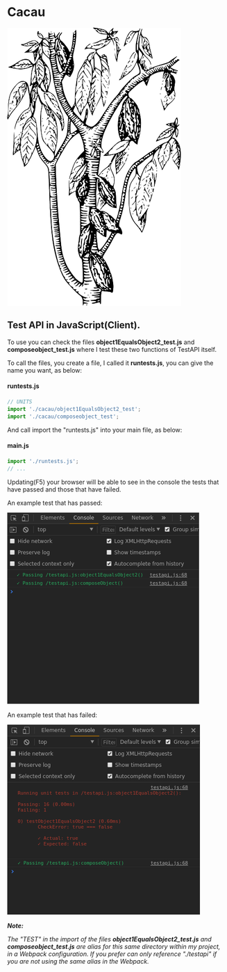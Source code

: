 # Cacau

![cacau](cacau_img.png)

## Test API in JavaScript(Client).

To use you can check the files **object1EqualsObject2_test.js** and **composeobject_test.js** where I test these two functions of TestAPI itself.

To call the files, you create a file, I called it **runtests.js**, you can give the name you want, as below:

#### runtests.js
```javascript
// UNITS
import './cacau/object1EqualsObject2_test';
import './cacau/composeobject_test';
```
And call import the "runtests.js" into your main file, as below:

#### main.js
```javascript
import './runtests.js';
// ...
```
Updating(F5) your browser will be able to see in the console the tests that have passed and those that have failed.

An example test that has passed:

![cacau](img_example_passed.png)


An example test that has failed:


![cacau](img_example_failed.png)

***Note:*** 

*The "TEST" in the import of the files **object1EqualsObject2_test.js** and **composeobject_test.js** are alias for this same directory within my project, in a Webpack configuration. If you prefer can only reference "./testapi" if you are not using the same alias in the Webpack.*

